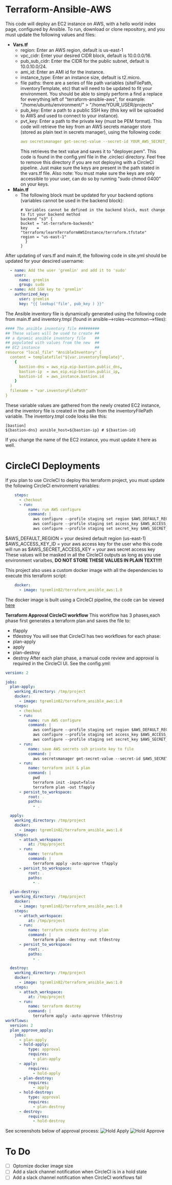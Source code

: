 # Terraform-Ansible-AWS
This code will deploy an EC2 instance on AWS, with a hello world index page, configured by Ansible.
To run, download or clone repository, and you must update the following values and files:
- **Vars.tf**
  - region: Enter an AWS region, default is us-east-1
  - vpc_cidr: Enter your desired CIDR block, default is 10.0.0.0/16.
  - pub_sub_cidr: Enter the CIDR for the public subnet, default is 10.0.10.0/24.
  - ami_id: Enter an AMI id for the instance.
  - instance_type: Enter an instance size, default is t2.micro.
  - file paths: there are a series of file path variables (siteFilePath, inventoryTemplate, etc) that will need to be updated to fit your environment. You should be able to simply     perform a find a replace for everything left of "terraform-ansible-aws", for example:
    "/home/ubuntu/environment/" > "/home/YOUR_USER/projects"
  - pub_key: Enter a path to a public SSH key (this key will be uploaded to AWS and used to connect to your instance).
  - pvt_key: Enter a path to the private key (must be PEM format). This code will retrieve the key from an AWS secrets manager store (stored as plain text in secrets manager),         using the following code: 
    ```yaml
    aws secretsmanager get-secret-value --secret-id YOUR_AWS_SECRET_NAME --query 'SecretString' --output text > /tmp/project/ansible/roles/common/files/deployer.pem
    ```
    This retrieves the text value and saves it to "deployer.pem". This code is found in the config.yml file in the .circleci directory. Feel free to remove this directory if you     are not deploying with a CircleCI pipeline. Just make sure the keys are present in the path stated in the vars.tf file. Also note:
    You must make sure the keys are only accessible to your user, can do so by running "sudo chmod 0400" on your keys.
- **Main.tf**
  - The following block must be updated for your backend options (variables cannot be used in the backend block):
    ```hcl
    # Variables cannot be defined in the backend block, must change to fit your backend method
    backend "s3" {
    bucket = "at-terraform-backends"
    key    = "terraform/learnTerraformAWSInstance/terraform.tfstate"
    region = "us-east-1"
      }
    }
    ```
 
After updating of vars.tf and main.tf, the following code in site.yml should be updated for your descired username:
  ```yaml
    - name: Add the user 'gremlin' and add it to 'sudo'
      user:
        name: gremlin
        group: sudo
    - name: Add SSH key to 'gremlin'
      authorized_key:
        user: gremlin
        key: "{{ lookup('file', pub_key ) }}"
  ```

The Ansible inventory file is dynamically generated using the following code from main.tf and inventory.tmpl (found in ansible-->roles-->common-->files):
```yaml
#### The ansible inventory file #########
## These values will be used to create ##
## a dynamic ansible inventory file    ##
## populated with values from the new  ##
## EC2 instance                        ##
resource "local_file" "AnsibleInventory" {
  content = templatefile("${var.inventoryTemplate}",
    {
      bastion-dns = aws_eip.eip-bastion.public_dns,
      bastion-ip  = aws_eip.eip-bastion.public_ip,
      bastion-id  = aws_instance.bastion.id
    }
  )
  filename = "var.inventoryFilePath"
}
```
These variable values are gathered from the newly created EC2 instance, and the inventory file is created in the path from the inventoryFilePath variable. The inventory.tmpl code looks like this:
```
[bastion]
${bastion-dns} asnible_host=${bastion-ip} # ${bastion-id}
```
If you change the name of the EC2 instance, you must update it here as well. 

# CircleCI Deployments

If you plan to use CircleCI to deploy this terraform project, you must update the following CircleCI environment variables:
```yaml
    steps:
      - checkout
      - run:
          name: run AWS configure
          command: |
            aws configure --profile staging set region $AWS_DEFAULT_REGION
            aws configure --profile staging set access_key $AWS_ACCESS_KEY_ID
            aws configure --profile staging set secret_key $AWS_SECRET_ACCESS_KEY  
```
$AWS_DEFAULT_REGION = your desired default region (us-east-1)
$AWS_ACCESS_KEY_ID = your aws access key for the user who this code will run as
$AWS_SECRET_ACCESS_KEY = your aws secret access key
These values will be masked in all the CircleCI outputs as long as you use environment varialbes, **DO NOT STORE THESE VALUES IN PLAIN TEXT!!!!**

This project also uses a custom docker image with all the dependencies to execute this terraform script:

```yaml
    docker:
      - image: tgremlin82/terraform_ansible_aws:1.0
```
The docker image is built using a CircleCI pipeline, the code can be viewed [here](https://github.com/tgremlin/terraform-ansible-docker)

**Terraform Approval CircleCI workflow**
This workflow has 3 phases,each phase first generates a terraform plan and saves the file to:
- tfapply
- tfdestroy
You will see that CircleCI has two workflows for each phase:
- plan-apply
- apply
- plan-destroy
- destroy
After each plan phase, a manual code review and approval is required in the CircleCI UI. See the config.yml:
```yaml
version: 2

jobs:
  plan-apply:
    working_directory: /tmp/project
    docker:
      - image: tgremlin82/terraform_ansible_aws:1.0
    steps:
      - checkout
      - run:
          name: run AWS configure
          command: |
            aws configure --profile staging set region $AWS_DEFAULT_REGION
            aws configure --profile staging set access_key $AWS_ACCESS_KEY_ID
            aws configure --profile staging set secret_key $AWS_SECRET_ACCESS_KEY  
      - run:
          name: save AWS secrets ssh private key to file
          command: |
            aws secretsmanager get-secret-value --secret-id $AWS_SECRET_SSH --query 'SecretString' --output text > /tmp/project/ansible/roles/common/files/deployer.pem             
      - run:
          name: terraform init & plan
          command: |
            pwd
            terraform init -input=false
            terraform plan -out tfapply
      - persist_to_workspace:
          root: .
          paths:
            - .

  apply:   
    working_directory: /tmp/project  
    docker:
      - image: tgremlin82/terraform_ansible_aws:1.0
    steps:
      - attach_workspace:
          at: /tmp/project
      - run:
          name: terraform
          command: |
            terraform apply -auto-approve tfapply
      - persist_to_workspace:
          root: .
          paths:
            - .

  plan-destroy: 
    working_directory: /tmp/project
    docker:
      - image: tgremlin82/terraform_ansible_aws:1.0
    steps:
      - attach_workspace:
          at: /tmp/project
      - run:
          name: terraform create destroy plan
          command: |
            terraform plan -destroy -out tfdestroy
      - persist_to_workspace:
          root: .
          paths:
            - .

  destroy:
    working_directory: /tmp/project
    docker:
      - image: tgremlin82/terraform_ansible_aws:1.0
    steps:
      - attach_workspace:
          at: /tmp/project
      - run:
          name: terraform destroy
          command: |
            terraform apply -auto-approve tfdestroy
workflows:
  version: 2
  plan_approve_apply:
    jobs:
      - plan-apply
      - hold-apply:
          type: approval
          requires:
            - plan-apply
      - apply:
          requires:
            - hold-apply
      - plan-destroy:
          requires:
            - apply
      - hold-destroy:
          type: approval
          requires:
            - plan-destroy
      - destroy:
          requires:
            - hold-destroy
```
See screenshots below of approval process:
![Hold Apply](https://github.com/tgremlin/terraform-ansible-aws/blob/main/hold_apply.PNG)
![Hold Approve](https://github.com/tgremlin/terraform-ansible-aws/blob/main/approve_apply.PNG)
# To Do

- [ ] Optomize docker image size
- [ ] Add a slack channel notification when CircleCI is in a hold state
- [ ] Add a slack channel notification when CircleCI workflows fail
